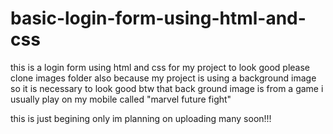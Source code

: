 # basic-login-form-using-html-and-css
this is a login form using html and css
for my project to look good please clone images folder also
because my project is using a background image so it is necessary to look good
btw that back ground image is from a game i usually play on my mobile called "marvel future fight"



this is just begining only im planning on uploading many soon!!!
